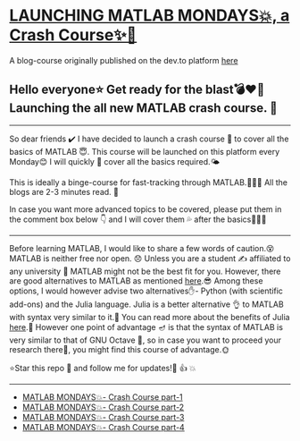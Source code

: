 # [LAUNCHING MATLAB MONDAYS💥, a Crash Course✨🌟](https://dev.to/aatmaj/launching-matlab-mondays-a-crash-course-nb1)

A blog-course originally published on the dev.to platform [here](https://dev.to/aatmaj/launching-matlab-mondays-a-crash-course-nb1) 

Hello everyone⭐ Get ready for the blast💣❤️‍🔥 Launching the all new MATLAB crash course. 💎
---
____

So dear friends ✔️ I have decided to launch a crash course 🧲 to cover all the basics of MATLAB 😇. This course will be launched on this platform every Monday😊 I will quickly 💨 cover all the basics required.🌤️ 

This is ideally a binge-course for fast-tracking through MATLAB.🏃‍♀️🏃 All the blogs are 2-3 minutes read. 🎲

In case you want more advanced topics to be covered, please put them in the comment box below 👇 and I will cover them 💦 after the basics🎈🎈🎈

____
Before learning MATLAB, I would like to share a few words of caution.😵 MATLAB is neither free nor open. 😞 Unless you are a student ✍️ affiliated to any university 🏫 MATLAB might not be the best fit for you. However, there are good alternatives to MATLAB as mentioned [here](https://perso.crans.org/besson/matlab-clones.en.html).😎
Among these options, I would however advise two alternatives✋- Python (with scientific add-ons) and the Julia language. Julia is a better alternative 👌 to MATLAB with syntax very similar to it.🔆 You can read more about the benefits of Julia [here](https://www.linkedin.com/posts/wonderbiz-technologies_julia-programming-language-the-rising-star-activity-6812722852954017793-NDEd).👏 
However one point of advantage 🪔 is that the syntax of MATLAB is very similar to that of GNU Octave 🌈, so in case you want to proceed your research there🥕, you might find this course of advantage.🌞

⭐Star this repo 🤩 and follow me for updates!🙂 👍 💥


____
- [MATLAB MONDAYS💥- Crash Course part-1](https://dev.to/aatmaj/matlab-mondays-crash-course-part-1-3o80)
- [MATLAB MONDAYS💥- Crash Course part-2](https://dev.to/aatmaj/matlab-mondays-crash-course-part-2-2ol1)
- [MATLAB MONDAYS💥- Crash Course part-3](https://dev.to/aatmaj/matlab-mondays-crash-course-part-3-414k)
- [MATLAB MONDAYS💥- Crash Course part-4](https://dev.to/aatmaj/matlab-mondays-crash-course-part-4-2c43)
